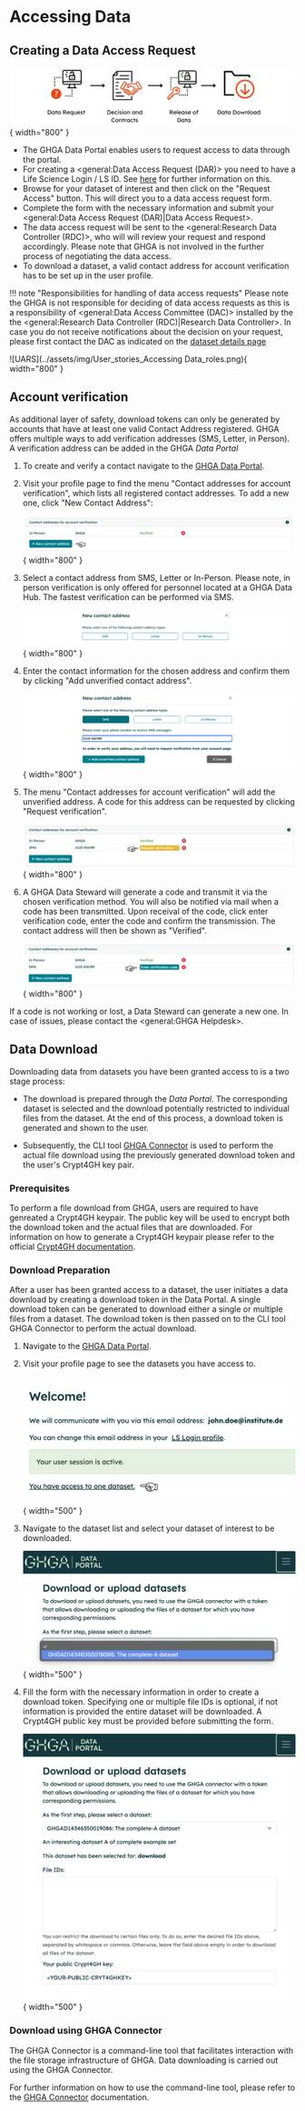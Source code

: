 # Accessing Data
## Creating a Data Access Request

  ![UAD](../assets/img/User_stories_Accessing_Data.png){ width="800" }

 - The GHGA Data Portal enables users to request access to data through the portal.
 - For creating a <general:Data Access Request (DAR)> you need to have a Life Science Login / LS ID. See [here](ls-login.md) for further information on this.
 - Browse for your dataset of interest and then click on the "Request Access" button. This will direct you to a data access request form. 
 - Complete the form with the necessary information and submit your <general:Data Access Request (DAR)|Data Access Request>. 
 - The data access request will be sent to the <general:Research Data Controller (RDC)>, who will will review your request and respond accordingly. Please note that GHGA is not involved in the further process of negotiating the data access.
 - To download a dataset, a valid contact address for account verification has to be set up in the user profile.

!!! note "Responsibilities for handling of data access requests"
    Please note the GHGA is not responsible for deciding of data access requests as this is a responsibility of <general:Data Access Committee (DAC)> installed by the the <general:Research Data Controller (RDC)|Research Data Controller>. In case you do not receive notifications about the decision on your request, please first contact the DAC as indicated on the [dataset details page](../user_stories/browsing_data.md#dataset-details)

  ![UARS](../assets/img/User_stories_Accessing Data_roles.png){ width="800" }

## Account verification

As additional layer of safety, download tokens can only be generated by accounts that have at least one valid Contact Address registered. GHGA offers multiple ways to add verification addresses (SMS, Letter, in Person). A verification address can be added in the GHGA *Data Portal*

1. To create and verify a contact navigate to the [GHGA Data Portal](https://data.ghga.de/).

2. Visit your profile page to find the menu "Contact addresses for account verification", which lists all registered contact addresses. To add a new one, click "New Contact Address":

    ![IVA1](../assets/img/IVA1.png){ width="800" }

3. Select a contact address from SMS, Letter or In-Person. Please note, in person verification is only offered for personnel located at a GHGA Data Hub. The fastest verification can be performed via SMS.

    ![IVA2](../assets/img/IVA2.png){ width="800" }

4. Enter the contact information for the chosen address and confirm them by clicking "Add unverified contact address".

    ![IVA3](../assets/img/IVA3.png){ width="800" }

5. The menu "Contact addresses for account verification" will add the unverified address. A code for this address can be requested by clicking "Request verification".

    ![IVA4](../assets/img/IVA4.png){ width="800" }

6. A GHGA Data Steward will generate a code and transmit it via the chosen verification method. You will also be notified via mail when a code has been transmitted. Upon receival of the code, click enter verification code, enter the code and confirm the transmission. The contact address will then be shown as "Verified".

    ![IVA5](../assets/img/IVA5.png){ width="800" }

If a code is not working or lost, a Data Steward can generate a new one. In case of issues, please contact the <general:GHGA Helpdesk>.


## Data Download

Downloading data from datasets you have been granted access to is a two stage process:

* The download is prepared through the *Data Portal*. The corresponding dataset
  is selected and the download potentially restricted to individual files from
  the dataset. At the end of this process, a download token is generated and
  shown to the user.

* Subsequently, the CLI tool [GHGA Connector](../cli_tools/connector.md) is used
  to perform the actual file download using the previously generated download
  token and the user's Crypt4GH key pair.

### Prerequisites

To perform a file download from GHGA, users are required to have genreated a
Crypt4GH keypair. The public key will be used to encrypt both the download token
and the actual files that are downloaded. For information on how to generate a
Crypt4GH keypair please refer to the official [Crypt4GH
documentation](https://crypt4gh.readthedocs.io/en/latest/).

### Download Preparation

After a user has been granted access to a dataset, the user initiates a data
download by creating a download token in the Data Portal. A single download
token can be generated to download either a single or multiple files from a
dataset. The download token is then passed on to the CLI tool GHGA Connector to
perform the actual download.

1. Navigate to the [GHGA Data Portal](https://data.ghga.de/).

2. Visit your profile page to see the datasets you have access to.

    ![Dataset access link](../assets/img/dataset-link.png){ width="500" }

3. Navigate to the dataset list and select your dataset of interest to be downloaded.

    ![Select dataset](../assets/img/dataset-select.png){ width="500" }

4. Fill the form with the necessary information in order to create a download
token. Specifying one or multiple file IDs is optional, if not information is
provided the entire dataset will be downloaded. A Crypt4GH public key must be
provided before submitting the form.

    ![Token form](../assets/img/token-form.png){ width="500" }


### Download using GHGA Connector

The GHGA Connector is a command-line tool that facilitates interaction with the
file storage infrastructure of GHGA. Data downloading is carried out using the
GHGA Connector.

For further information on how to use the command-line tool, please refer to the
[GHGA Connector](../cli_tools/connector.md) documentation.

